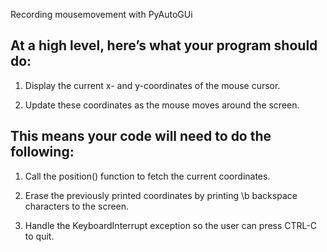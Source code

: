 Recording mousemovement with PyAutoGUi

## At a high level, here’s what your program should do:

1) Display the current x- and y-coordinates of the mouse cursor.

2) Update these coordinates as the mouse moves around the screen.

## This means your code will need to do the following:

1) Call the position() function to fetch the current coordinates.

2) Erase the previously printed coordinates by printing \b backspace characters to the screen.

3) Handle the KeyboardInterrupt exception so the user can press CTRL-C to quit.

